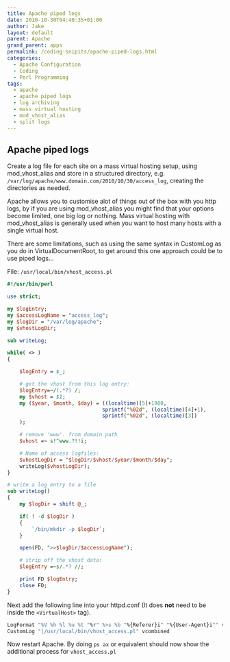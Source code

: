 ```yaml
---
title: Apache piped logs
date: 2010-10-30T04:40:35+01:00
author: Jake
layout: default
parent: Apache
grand_parent: apps
permalink: /coding-snipits/apache-piped-logs.html
categories:
  - Apache Configuration
  - Coding
  - Perl Programming
tags:
  - apache
  - apache piped logs
  - log archiving
  - mass virtual hosting
  - mod_vhost_alias
  - split logs
---
```

## Apache piped logs
Create a log file for each site on a mass virtual hosting setup, using mod\_vhost\_alias and store in a structured directory, e.g. `/var/log/apache/www.domain.com/2010/10/30/access_log`, creating the directories as needed. 

Apache allows you to customise alot of things out of the box with you http logs, by if you are using mod\_vhost\_alias you might find that your options become limited, one big log or nothing. Mass virtual hosting with mod_vhost_alias is generally used when you want to host many hosts with a single virtual host. 

There are some limitations, such as using the same syntax in CustomLog as you do in VirtualDocumentRoot, to get around this one approach could be to use piped logs...

File: `/usr/local/bin/vhost_access.pl`

```perl
#!/usr/bin/perl

use strict;

my $logEntry;
my $accessLogName = "access_log";
my $logDir = "/var/log/apache";
my $vhostLogDir;

sub writeLog;

while( <> )
{

    $logEntry = $_;

    # get the vhost from this log entry:
    $logEntry=~/(.*?) /;
    my $vhost = $1;
    my ($year, $month, $day) = ((localtime)[5]+1900,
                               sprintf("%02d", (localtime)[4]+1),
                               sprintf("%02d", (localtime)[3])
    );

    # remove 'www'. from domain path
    $vhost =~ s!^www.?!!i;

    # Name of access logfiles:
    $vhostLogDir = "$logDir/$vhost/$year/$month/$day";
    writeLog($vhostLogDir);
}

# write a log entry to a file
sub writeLog()
{
    my $logDir = shift @_;

    if( ! -d $logDir )
    {
        `/bin/mkdir -p $logDir`;
    }

    open(FD, ">>$logDir/$accessLogName");

    # strip off the vhost data:
    $logEntry =~s/.*? //;

    print FD $logEntry;
    close FD;
}
```

Next add the following line into your httpd.conf (It does **not** need to be inside the `<VirtualHost>` tag).

```sh
LogFormat "%V %h %l %u %t "%r" %>s %b "%{Referer}i" "%{User-Agent}i"" vcombined
CustomLog "|/usr/local/bin/vhost_access.pl" vcombined
```

Now restart Apache. By doing `ps ax` or equivalent should now show the additional process for `vhost_access.pl`